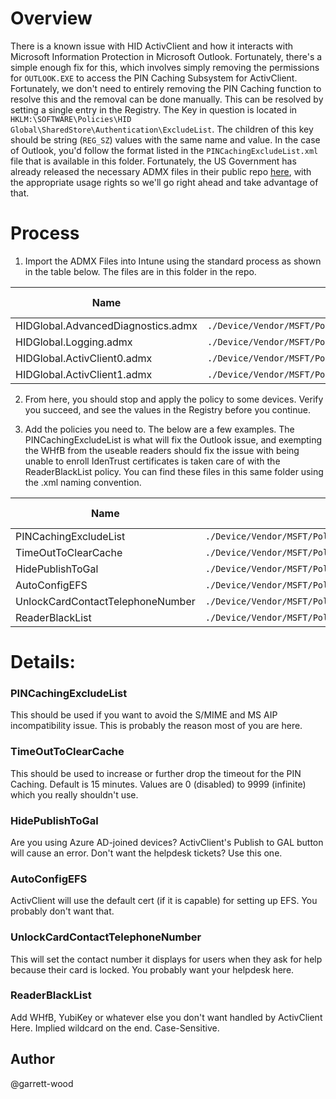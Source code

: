 # Overview
There is a known issue with HID ActivClient and how it interacts with Microsoft Information Protection in Microsoft Outlook. Fortunately, there's a simple enough fix for this,
which involves simply removing the permissions for `OUTLOOK.EXE` to access the PIN Caching Subsystem for ActivClient. Fortunately, we don't need to entirely removing the PIN
Caching function to resolve this and the removal can be done manually. This can be resolved by setting a single entry in the Registry. The Key in question is located in `HKLM:\SOFTWARE\Policies\HID Global\SharedStore\Authentication\ExcludeList`. The children of this key should be string (`REG_SZ`) values with the same name and value. In the case of Outlook, you'd follow the format listed in the `PINCachingExcludeList.xml` file that is available in this folder. Fortunately, the US Government has already released the necessary ADMX files in their public repo [here](https://github.com/nsacyber/Windows-Secure-Host-Baseline/tree/master/ActivClient/Group%20Policy%20Templates), with the appropriate usage rights so we'll go right ahead and take advantage of that.

# Process

1. Import the ADMX Files into Intune using the standard process as shown in the table below. The files are in this folder in the repo.

| Name                               | OMA-URI                                                                                                 | Data type |
|------------------------------------|---------------------------------------------------------------------------------------------------------|-----------|
| HIDGlobal.AdvancedDiagnostics.admx | `./Device/Vendor/MSFT/Policy/ConfigOperations/ADMXInstall/HIDGlobal/Policy/HIDGlobal.AdvancedDiagnostics` | String    |
| HIDGlobal.Logging.admx             | `./Device/Vendor/MSFT/Policy/ConfigOperations/ADMXInstall/HIDGlobal/Policy/HIDGlobal.Logging`             | String    |
| HIDGlobal.ActivClient0.admx        | `./Device/Vendor/MSFT/Policy/ConfigOperations/ADMXInstall/HIDGlobal/Policy/HIDGlobal.ActivClient0`        | String    |
| HIDGlobal.ActivClient1.admx        | `./Device/Vendor/MSFT/Policy/ConfigOperations/ADMXInstall/HIDGlobal/Policy/HIDGlobal.ActivClient1`        | String    |

2. From here, you should stop and apply the policy to some devices. Verify you succeed, and see the values in the Registry before you continue.

3. Add the policies you need to. The below are a few examples. The PINCachingExcludeList is what will fix the Outlook issue, and exempting the WHfB from the useable readers should fix the issue with being unable to enroll IdenTrust certificates is taken care of with the ReaderBlackList policy. You can find these files in this same folder using the <name>.xml naming convention.
  
| Name                             | OMA-URI                                                                                                              | Data type |
|----------------------------------|----------------------------------------------------------------------------------------------------------------------|-----------|
| PINCachingExcludeList            | `./Device/Vendor/MSFT/Policy/Config/HIDGlobal~Policy~CAT_ActivClient~PinCaching/PINCachingExcludeList`               | String    |
| TimeOutToClearCache              | `./Device/Vendor/MSFT/Policy/Config/HIDGlobal~Policy~CAT_ActivClient~PinCaching/TimeOutToClearCache`                 | String    |
| HidePublishToGal                 | `./Device/Vendor/MSFT/Policy/Config/HIDGlobal~Policy~CAT_ActivClient~UserConsole/HidePublishToGal`                   | String    |
| AutoConfigEFS                    | `./Device/Vendor/MSFT/Policy/Config/HIDGlobal~Policy~CAT_ActivClient~CertificateAvailability/AutoConfigEFS`          | String    |
| UnlockCardContactTelephoneNumber | `./Device/Vendor/MSFT/Policy/Config/HIDGlobal~Policy~CAT_ActivClient~PinManagement/UnlockCardContactTelephoneNumber` | String    |
| ReaderBlackList                  | `./Device/Vendor/MSFT/Policy/Config/HIDGlobal~Policy~CAT_ActivClient~SmartCardReaders/ReaderBlackList`               | String    |

# Details:

### PINCachingExcludeList
This should be used if you want to avoid the S/MIME and MS AIP incompatibility issue. This is probably the reason most of you are here.

### TimeOutToClearCache
This should be used to increase or further drop the timeout for the PIN Caching. Default is 15 minutes. Values are 0 (disabled) to 9999 (infinite) which you really shouldn't use.
  
### HidePublishToGal
Are you using Azure AD-joined devices? ActivClient's Publish to GAL button will cause an error. Don't want the helpdesk tickets? Use this one.
  
### AutoConfigEFS
ActivClient will use the default cert (if it is capable) for setting up EFS. You probably don't want that.

### UnlockCardContactTelephoneNumber
This will set the contact number it displays for users when they ask for help because their card is locked. You probably want your helpdesk here.

### ReaderBlackList
Add WHfB, YubiKey or whatever else you don't want handled by ActivClient Here. Implied wildcard on the end. Case-Sensitive.


## Author
@garrett-wood
